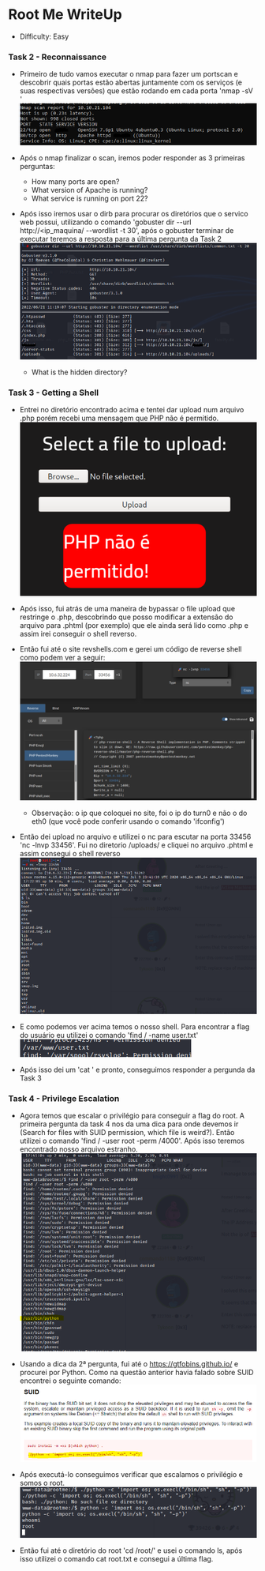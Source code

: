 # Root Me WriteUp
 - Difficulty: Easy

### Task 2 - Reconnaissance
- Primeiro de tudo vamos executar o nmap para fazer um portscan e descobrir quais portas estão abertas juntamente com os serviços (e suas respectivas versões) que estão rodando em cada porta 'nmap -sV <ip maquina>' 
 ![nmap](https://github.com/leofrangello/CTF-s/blob/main/TryHackMe/Easy/RootMe/Root%20Me%20Pics/Task2-Nmap.PNG)
- Após o nmap finalizar o scan, iremos poder responder as 3 primeiras perguntas: 
  - How many ports are open?
  - What version of Apache is running?
  - What service is running on port 22?

- Após isso iremos usar o dirb para procurar os diretórios que o servico web possui, utilizando o comando 'gobuster dir --url http://<ip_maquina/ --wordlist <path to wordlist> -t 30', após o gobuster terminar de executar teremos a resposta para a última pergunta da Task 2
 ![gobuster](https://github.com/leofrangello/CTF-s/blob/main/TryHackMe/Easy/RootMe/Root%20Me%20Pics/Task2-GoBuster.PNG)
  - What is the hidden directory?

### Task 3 - Getting a Shell
- Entrei no diretório encontrado acima e tentei dar upload num arquivo .php porém recebi uma mensagem que PHP não é permitido. 
 ![nophp](https://github.com/leofrangello/CTF-s/blob/main/TryHackMe/Easy/RootMe/Root%20Me%20Pics/Task3-NoPHP.PNG)
- Após isso, fui atrás de uma maneira de bypassar o file upload que restringe o .php, descobrindo que posso modificar a extensão do arquivo para .phtml (por exemplo) que ele ainda será lido como .php e assim irei conseguir o shell reverso. 
- Então fui até o site revshells.com e gerei um código de reverse shell como podem ver a seguir:
 ![revshell](https://github.com/leofrangello/CTF-s/blob/main/TryHackMe/Easy/RootMe/Root%20Me%20Pics/Task3-ShellReverso.PNG)

  - Observação: o ip que coloquei no site, foi o ip do turn0 e não o do eth0 (que você pode conferir usando o comando 'ifconfig')
- Então dei upload no arquivo e utilizei o nc para escutar na porta 33456 'nc -lnvp 33456'. Fui no diretorio <ip maquina>/uploads/ e cliquei no arquivo .phtml e assim consegui o shell reverso 
 ![shellreve](https://github.com/leofrangello/CTF-s/blob/main/TryHackMe/Easy/RootMe/Root%20Me%20Pics/Task3-ReceivedShell.PNG)

- E como podemos ver acima temos o nosso shell. Para encontrar a flag do usuário eu utilizei o comando 'find / -name user.txt'
![user.txt](https://github.com/leofrangello/CTF-s/blob/main/TryHackMe/Easy/RootMe/Root%20Me%20Pics/Task3-UserFlag.PNG)
- Após isso dei um 'cat <caminho flag>' e pronto, conseguimos responder a pergunda da Task 3

### Task 4 - Privilege Escalation

- Agora temos que escalar o privilégio para conseguir a flag do root. A primeira pergunta da task 4 nos da uma dica para onde devemos ir (Search for files with SUID permission, which file is weird?). Então utilizei o comando 'find / -user root -perm /4000'. Após isso teremos encontrado nosso arquivo estranho. 
 ![weird](https://github.com/leofrangello/CTF-s/blob/main/TryHackMe/Easy/RootMe/Root%20Me%20Pics/Task4%20-%20Weird%20File.PNG)

- Usando a dica da 2ª pergunta, fui até o https://gtfobins.github.io/ e procurei por Python. Como na questão anterior havia falado sobre SUID encontrei o seguinte comando: 
![gtfobins](https://github.com/leofrangello/CTF-s/blob/main/TryHackMe/Easy/RootMe/Root%20Me%20Pics/Task4%20-%20Gtfobins.PNG)

- Após executá-lo conseguimos verificar que escalamos o privilégio e somos o root. 
 ![root](https://github.com/leofrangello/CTF-s/blob/main/TryHackMe/Easy/RootMe/Root%20Me%20Pics/Task4%20-%20Escalation%20Success.PNG)
- Então fui até o diretório do root 'cd /root/' e usei o comando ls, após isso utilizei o comando cat root.txt e consegui a última flag. 
